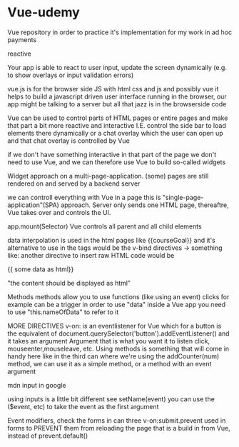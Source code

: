 # Vue-udemy
Vue repository in order to practice it's implementation for my work in ad hoc payments

reactive

Your app is able to react to user input, update the screen dynamically
(e.g. to show overlays or input validation errors)

vue.js is for the browser side JS
with html css and js and possibly vue
it helps to build a javascript driven user interface running in
the browser, our app might be talking to a server
but all that jazz is in the browserside code

Vue can be used to control parts of HTML pages or entire pages
and make that part a bit more reactive and interactive
I.E. control the side bar to load elements there dynamically
or a chat overlay which the user can open up and that chat overlay
is controlled by Vue

if we don't have something interactive in that part of the page
we don't need to use Vue, and we can therefore use Vue to build 
so-called widgets

Widget approach on a multi-page-application.
(some) pages are still rendered on and served by a backend server

we can controll everything with Vue in a page
this  is "single-page-application"(SPA) approach.
Server only sends one HTML page, thereaftre, Vue takes over and controls
the UI.

app.mount(Selector)
Vue controls all parent and all child elements 

data
interpolation is used in the html pages like
{{courseGoal}}
and it's alternative to use in the tags would be the v-bind 
directives -> something like:
<a v-bind:href="vueLink"> </a>
another directive to insert raw HTML code would be
<p v-html> {{ some data as html}} <p>
"the content should be displayed as html"

Methods
methods allow you to use functions (like using an event)
clicks for example can be a trigger
in order to use "data" inside a Vue app
you need to use "this.nameOfData" to refer to it

MORE DIRECTIVES
v-on:
is an eventlistener for Vue
which for a button is the equivalent of
document.querySelector('button').addEventListener()
and it takes an argument
Argument that is what you want it to listen
click, mouseenter,mouseleave, etc.
Using methods is something that will come in handy here
like in the third can where we're using 
the addCounter(num) method, we can use it as a 
simple method, or a method with an event argument

mdn input in google

using inputs is a little bit different
see setName(event)
you can use the ($event, etc) to take the event as the first
argument

Event modifiers, check the forms in can three
v-on:submit.prevent
used in forms to PREVENT them from reloading the page
that is a build in from Vue, instead of 
prevent.default()